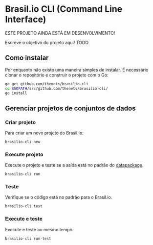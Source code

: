 # Brasil.io CLI (Command Line Interface)

ESTE PROJETO AINDA ESTÁ EM DESENVOLVIMENTO!

Escreve o objetivo do projeto aqui! TODO

## Como instalar

Por enquanto não existe uma maneira simples de instalar. É necessário clonar o repositório e construir o projeto com o Go:

```bash
go get github.com/thenets/brasilio-cli
cd $GOPATH/src/github.com/thenets/brasilio-cli/
go install
```

## Gerenciar projetos de conjuntos de dados

### Criar projeto

Para criar um novo projeto do Brasil.io:

```bash
brasilio-cli new
```

### Execute projeto

Execute o projeto e teste se a saída está no padrão do [datapackage](https://frictionlessdata.io/data-packages/).

```bash
brasilio-cli run
```

### Teste

Verifique se o código está no padrão para o Brasil.io.

```bash
brasilio-cli test
```

### Execute e teste

Execute e teste ao mesmo tempo.

```bash
brasilio-cli run-test
```
